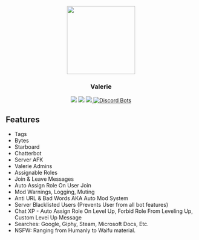 <p align="center">
    <img src="https://i.imgur.com/gBympsf.png" width="180"/>
    <h3 align="center">Valerie</h3>
    <p align="center">
        <a href="https://discordapp.com/oauth2/authorize?client_id=261561347966238721&scope=bot&permissions=2146958591"><img src="https://img.shields.io/badge/Discord-Invite-7289DA.svg?style=flat-square"></a>
        <a href="https://discord.me/Glitched"><img src="https://img.shields.io/badge/Discord-Support%20Server-7289DA.svg?style=flat-square"></a>   
        <a href="https://www.codefactor.io/repository/github/yucked/valerie" ><img src="https://img.shields.io/badge/Codefactor-A-7289DA.svg?style=flat-square"> </a>
<a href="https://discordbots.org/bot/261561347966238721"><img src="https://discordbots.org/api/widget/servers/261561347966238721.png" alt="Discord Bots" /></a>
    </p></p>

Features
---

- Tags
- Bytes
- Starboard
- Chatterbot
- Server AFK
- Valerie Admins
- Assignable Roles
- Join & Leave Messages
- Auto Assign Role On User Join
- Mod Warnings, Logging, Muting
- Anti URL & Bad Words AKA Auto Mod System
- Server Blacklisted Users (Prevents User from all bot features)
- Chat XP - Auto Assign Role On Level Up, Forbid Role From Leveling Up, Custom Levei Up Message
- Searches: Google, Giphy, Steam, Microsoft Docs, Etc.
- NSFW: Ranging from Humanly to Waifu material.

